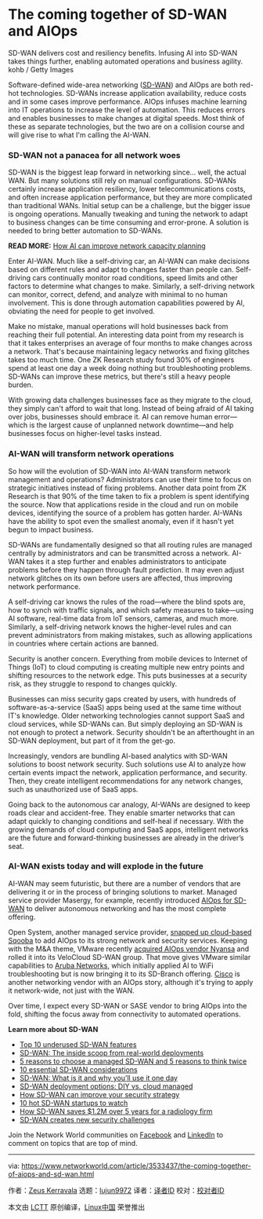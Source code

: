 [#]: collector: (lujun9972)
[#]: translator: ( )
[#]: reviewer: ( )
[#]: publisher: ( )
[#]: url: ( )
[#]: subject: (The coming together of SD-WAN and AIOps)
[#]: via: (https://www.networkworld.com/article/3533437/the-coming-together-of-aiops-and-sd-wan.html)
[#]: author: (Zeus Kerravala https://www.networkworld.com/author/Zeus-Kerravala/)

The coming together of SD-WAN and AIOps
======
SD-WAN delivers cost and resiliency benefits. Infusing AI into SD-WAN takes things further, enabling automated operations and business agility.
kohb / Getty Images

Software-defined wide-area networking ([SD-WAN][1]) and AIOps are both red-hot technologies. SD-WANs increase application availability, reduce costs and in some cases improve performance. AIOps infuses machine learning into IT operations to increase the level of automation. This reduces errors and enables businesses to make changes at digital speeds. Most think of these as separate technologies, but the two are on a collision course and will give rise to what I'm calling the AI-WAN. 

### SD-WAN not a panacea for all network woes

SD-WAN is the biggest leap forward in networking since… well, the actual WAN. But many solutions still rely on manual configurations. SD-WANs certainly increase application resiliency, lower telecommunications costs, and often increase application performance, but they are more complicated than traditional WANs. Initial setup can be a challenge, but the bigger issue is ongoing operations. Manually tweaking and tuning the network to adapt to business changes can be time consuming and error-prone. A solution is needed to bring better automation to SD-WANs.

**READ MORE:** [How AI can improve network capacity planning][2]

Enter AI-WAN. Much like a self-driving car, an AI-WAN can make decisions based on different rules and adapt to changes faster than people can. Self-driving cars continually monitor road conditions, speed limits and other factors to determine what changes to make. Similarly, a self-driving network can monitor, correct, defend, and analyze with minimal to no human involvement. This is done through automation capabilities powered by AI, obviating the need for people to get involved.

Make no mistake, manual operations will hold businesses back from reaching their full potential. An interesting data point from my research is that it takes enterprises an average of four months to make changes across a network. That's because maintaining legacy networks and fixing glitches takes too much time. One ZK Research study found 30% of engineers spend at least one day a week doing nothing but troubleshooting problems. SD-WANs can improve these metrics, but there's still a heavy people burden.

With growing data challenges businesses face as they migrate to the cloud, they simply can't afford to wait that long. Instead of being afraid of AI taking over jobs, businesses should embrace it. AI can remove human error—which is the largest cause of unplanned network downtime—and help businesses focus on higher-level tasks instead.

### AI-WAN will transform network operations

So how will the evolution of SD-WAN into AI-WAN transform network management and operations? Administrators can use their time to focus on strategic initiatives instead of fixing problems. Another data point from ZK Research is that 90% of the time taken to fix a problem is spent identifying the source. Now that applications reside in the cloud and run on mobile devices, identifying the source of a problem has gotten harder. AI-WANs have the ability to spot even the smallest anomaly, even if it hasn't yet begun to impact business.

SD-WANs are fundamentally designed so that all routing rules are managed centrally by administrators and can be transmitted across a network. AI-WAN takes it a step further and enables administrators to anticipate problems before they happen through fault prediction. It may even adjust network glitches on its own before users are affected, thus improving network performance.

[][3]

A self-driving car knows the rules of the road—where the blind spots are, how to synch with traffic signals, and which safety measures to take—using AI software, real-time data from IoT sensors, cameras, and much more. Similarly, a self-driving network knows the higher-level rules and can prevent administrators from making mistakes, such as allowing applications in countries where certain actions are banned. 

Security is another concern. Everything from mobile devices to Internet of Things (IoT) to cloud computing is creating multiple new entry points and shifting resources to the network edge. This puts businesses at a security risk, as they struggle to respond to changes quickly.

Businesses can miss security gaps created by users, with hundreds of software-as-a-service (SaaS) apps being used at the same time without IT's knowledge. Older networking technologies cannot support SaaS and cloud services, while SD-WANs can. But simply deploying an SD-WAN is not enough to protect a network. Security shouldn't be an afterthought in an SD-WAN deployment, but part of it from the get-go.

Increasingly, vendors are bundling AI-based analytics with SD-WAN solutions to boost network security. Such solutions use AI to analyze how certain events impact the network, application performance, and security. Then, they create intelligent recommendations for any network changes, such as unauthorized use of SaaS apps.

Going back to the autonomous car analogy, AI-WANs are designed to keep roads clear and accident-free. They enable smarter networks that can adapt quickly to changing conditions and self-heal if necessary. With the growing demands of cloud computing and SaaS apps, intelligent networks are the future and forward-thinking businesses are already in the driver’s seat.

### AI-WAN exists today and will explode in the future

AI-WAN may seem futuristic, but there are a number of vendors that are delivering it or in the process of bringing solutions to market. Managed service provider Masergy, for example, recently introduced [AIOps for SD-WAN][4] to deliver autonomous networking and has the most complete offering.

Open System, another managed service provider, [snapped up cloud-based Sqooba][5] to add AIOps to its strong network and security services. Keeping with the M&amp;A theme, VMware recently [acquired AIOps vendor Nyansa][6] and rolled it into its VeloCloud SD-WAN group. That move gives VMware similar capabilities to [Aruba Networks][7], which initially applied AI to WiFi troubleshooting but is now bringing it to its SD-Branch offering. [Cisco][8] is another networking vendor with an AIOps story, although it's trying to apply it network-wide, not just with the WAN. 

Over time, I expect every SD-WAN or SASE vendor to bring AIOps into the fold, shifting the focus away from connectivity to automated operations.

**Learn more about SD-WAN**

  * [Top 10 underused SD-WAN features][9]
  * [SD-WAN: The inside scoop from real-world deployments][10]
  * [5 reasons to choose a managed SD-WAN and 5 reasons to think twice][11]
  * [10 essential SD-WAN considerations][12]
  * [SD-WAN: What is it and why you’ll use it one day][13]
  * [SD-WAN deployment options: DIY vs. cloud managed][14]
  * [How SD-WAN can improve your security strategy][15]
  * [10 hot SD-WAN startups to watch][16]
  * [How SD-WAN saves $1.2M over 5 years for a radiology firm][17]
  * [SD-WAN creates new security challenges][18]



Join the Network World communities on [Facebook][19] and [LinkedIn][20] to comment on topics that are top of mind.

--------------------------------------------------------------------------------

via: https://www.networkworld.com/article/3533437/the-coming-together-of-aiops-and-sd-wan.html

作者：[Zeus Kerravala][a]
选题：[lujun9972][b]
译者：[译者ID](https://github.com/译者ID)
校对：[校对者ID](https://github.com/校对者ID)

本文由 [LCTT](https://github.com/LCTT/TranslateProject) 原创编译，[Linux中国](https://linux.cn/) 荣誉推出

[a]: https://www.networkworld.com/author/Zeus-Kerravala/
[b]: https://github.com/lujun9972
[1]: https://www.networkworld.com/article/3031279/sd-wan-what-it-is-and-why-you-ll-use-it-one-day.html
[2]: https://www.networkworld.com/article/3338100/using-ai-to-improve-network-capacity-planning-what-you-need-to-know.html
[3]: https://www.networkworld.com/blog/itaas-and-the-corporate-storage-technology/?utm_source=IDG&utm_medium=promotions&utm_campaign=HPE22140&utm_content=sidebar (ITAAS and Corporate Storage Strategy)
[4]: https://techcrunch.com/2020/03/19/nvidia-makes-its-gpu-powered-genome-sequencing-tool-available-free-to-those-studying-covid-19/?guccounter=1&guce_referrer=aHR0cHM6Ly93d3cuZ29vZ2xlLmNvbS8&guce_referrer_sig=AQAAAMI6we4H-fTz2mf5g-l6IP27C1O-V-u6EiQuJ5QzVnlrrPU04iS0fhyrZo5U8q5rAk5I9uVW5PQYKHX8ziMdWrFBxhBP7f__JshmAGevyu4Z5zm98nDnC6nEdIekjVX4RPPmF9Q_PImcQ0opZy6JukS-DZA62tHI9R7D1Q2JAog7
[5]: https://open-systems.com/press-release/open-systems-acquires-sqooba
[6]: https://www.vmware.com/company/acquisitions/nyansa.html
[7]: https://blogs.arubanetworks.com/solutions/ai-doing-more-with-less-in-2020-and-beyond/
[8]: https://www.cisco.com/c/en/us/products/cloud-systems-management/crosswork-network-automation/service-centric-approach-to-aiops.html#~overview
[9]: https://www.networkworld.com/article/3518992/top-10-underused-sd-wan-features.html
[10]: https://www.networkworld.com/article/3316568/sd-wan/sd-wan-the-inside-scoop-from-real-world-deployments.html
[11]: https://www.networkworld.com/article/3431080/5-reasons-to-choose-a-managed-sd-wan-and-5-reasons-to-think-twice.html
[12]: https://www.networkworld.com/article/3355138/sd-wan-10-essential-considerations.html
[13]: https://www.networkworld.com/article/3031279/sd-wan/sd-wan-what-it-is-and-why-you-ll-use-it-one-day.html
[14]: https://www.networkworld.com/article/3243701/wide-area-networking/sd-wan-deployment-options-diy-vs-cloud-managed.html
[15]: https://www.networkworld.com/article/3336483/how-sd-wan-can-improve-your-security-strategy.html
[16]: https://www.networkworld.com/article/3284367/sd-wan/10-hot-sd-wan-startups-to-watch.html
[17]: https://www.networkworld.com/article/3255291/lan-wan/sd-wan-helps-radiology-firm-cut-costs-scale-bandwidth.html
[18]: https://www.networkworld.com/article/3336155/sd-wan-creates-new-security-challenges.html
[19]: https://www.facebook.com/NetworkWorld/
[20]: https://www.linkedin.com/company/network-world
